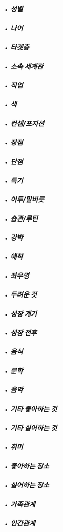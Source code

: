 - *성별*
	- 
- *나이*
	- 
- *타겟층*
	- 
- *소속 세계관*
	- 
- *직업*
	- 
- *색*
	- 
- *컨셉/포지션*
	- 
- *장점*
	- 
- *단점*
	- 
- *특기*
	- 
- *어투/말버릇*
	- 
- *습관/루틴*
	- 
- *강박*
	- 
- *애착*
	- 
- *좌우명*
	- 
- *두려운 것*
	- 
- *성장 계기*
	- 
- *성장 전후*
	- 
- *음식*
	- 
- *문학*
	- 
- *음악*
	- 
- *기타 좋아하는 것*
	- 
- *기타 싫어하는 것*
	- 
- *취미*
	- 
- *좋아하는 장소*
	- 
- *싫어하는 장소*
	- 
- *가족관계*
	- 
- *인간관계*
	- 
